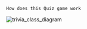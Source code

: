     How does this Quiz game work

![trivia_class_diagram](https://user-images.githubusercontent.com/42884425/143178986-9824874d-8823-4260-b413-8edc36e1d6dc.png)
